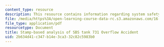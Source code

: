 ```yaml
---
content_type: resource
description: This resource contains information regarding system safety.
file: /media/https%3A/open-learning-course-data-rc.s3.amazonaws.com/16-863j-system-safety-spring-2016/2b634d41c347b14e3ca332c82c5983b0_MIT16_863JS16_Tank_Report.pdf
file_type: application/pdf
resourcetype: Document
title: Stamp-based analysis of SBS tank 731 Overflow Accident
uid: 2b634d41-c347-b14e-3ca3-32c82c5983b0
---
```

